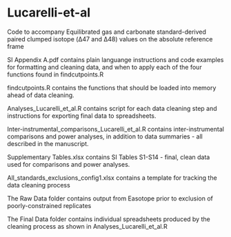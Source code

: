 # Lucarelli-et-al
Code to accompany Equilibrated gas and carbonate standard-derived paired clumped isotope (Δ47 and Δ48) values on the absolute reference frame

SI Appendix A.pdf contains plain languange instructions and code examples for formatting and cleaning data, and when to apply each of the four functions found in findcutpoints.R

findcutpoints.R contains the functions that should be loaded into memory ahead of data cleaning.

Analyses_Lucarelli_et_al.R contains script for each data cleaning step and instructions for exporting final data to spreadsheets.

Inter-instrumental_comparisons_Lucarelli_et_al.R contains inter-instrumental comparisons and power analyses, in addition to data summaries - all described in the manuscript.

Supplementary Tables.xlsx contains SI Tables S1-S14 - final, clean data used for comparisons and power analyses.

All_standards_exclusions_config1.xlsx contains a template for tracking the data cleaning process

The Raw Data folder contains output from Easotope prior to exclusion of poorly-constrained replicates

The Final Data folder contains individual spreadsheets produced by the cleaning process as shown in Analyses_Lucarelli_et_al.R
